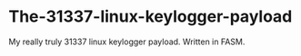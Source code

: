 # The-31337-linux-keylogger-payload
My really truly 31337 linux keylogger payload. Written in FASM.
